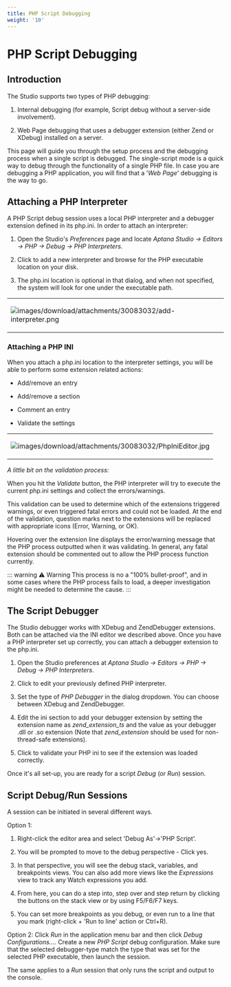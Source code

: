 ```yaml
---
title: PHP Script Debugging
weight: '10'
---
```


# PHP Script Debugging

## Introduction

The Studio supports two types of PHP debugging:

1. Internal debugging (for example, Script debug without a server-side involvement).

2. Web Page debugging that uses a debugger extension (either Zend or XDebug) installed on a server.

This page will guide you through the setup process and the debugging process when a single script is debugged.
The single-script mode is a quick way to debug through the functionality of a single PHP file. In case you are debugging a PHP application, you will find that a '_Web Page_' debugging is the way to go.

## Attaching a PHP Interpreter

A PHP Script debug session uses a local PHP interpreter and a debugger extension defined in its php.ini.
In order to attach an interpreter:

1. Open the Studio's _Preferences_ page and locate _Aptana Studio -> Editors -> PHP -> Debug -> PHP Interpreters_.

2. Click to add a new interpreter and browse for the PHP executable location on your disk.

3. The php.ini location is optional in that dialog, and when not specified, the system will look for one under the executable path.

<table class="confluenceTable"><thead class=" "></thead><tfoot class=" "></tfoot><tbody class=" "><tr><td class="confluenceTd" rowspan="1" colspan="1"><p><img src="images/download/attachments/30083032/add-interpreter.png" alt="images/download/attachments/30083032/add-interpreter.png" class="confluence-embedded-image"></p></td></tr></tbody></table>

### Attaching a PHP INI

When you attach a php.ini location to the interpreter settings, you will be able to perform some extension related actions:

* Add/remove an entry

* Add/remove a section

* Comment an entry

* Validate the settings

<table class="confluenceTable"><thead class=" "></thead><tfoot class=" "></tfoot><tbody class=" "><tr><td class="confluenceTd" rowspan="1" colspan="1"><p><img src="images/download/attachments/30083032/PhpIniEditor.jpg" alt="images/download/attachments/30083032/PhpIniEditor.jpg" class="confluence-embedded-image"></p></td></tr></tbody></table>

_A little bit on the validation process:_

When you hit the _Validate_ button, the PHP interpreter will try to execute the current php.ini settings and collect the errors/warnings.

This validation can be used to determine which of the extensions triggered warnings, or even triggered fatal errors and could not be loaded. At the end of the validation, question marks next to the extensions will be replaced with appropriate icons (Error, Warning, or OK).

Hovering over the extension line displays the error/warning message that the PHP process outputted when it was validating.
In general, any fatal extension should be commented out to allow the PHP process function currently.

::: warning ⚠️ Warning
This process is no a "100% bullet-proof", and in some cases where the PHP process fails to load, a deeper investigation might be needed to determine the cause.
:::

## The Script Debugger

The Studio debugger works with XDebug and ZendDebugger extensions. Both can be attached via the INI editor we described above.
Once you have a PHP interpreter set up correctly, you can attach a debugger extension to the php.ini.

1. Open the Studio preferences at _Aptana Studio -> Editors -> PHP -> Debug -> PHP Interpreters_.

2. Click to edit your previously defined PHP interpreter.

3. Set the type of _PHP Debugger_ in the dialog dropdown. You can choose between XDebug and ZendDebugger.

4. Edit the ini section to add your debugger extension by setting the extension name as _zend\_extension\_ts_ and the value as your debugger .dll or .so extension (Note that _zend\_extension_ should be used for non-thread-safe extensions).

5. Click to validate your PHP ini to see if the extension was loaded correctly.

Once it's all set-up, you are ready for a script _Debug_ (or _Run_) session.

## Script Debug/Run Sessions

A session can be initiated in several different ways.

Option 1:

1. Right-click the editor area and select 'Debug As'->'PHP Script'.

2. You will be prompted to move to the debug perspective - Click yes.

3. In that perspective, you will see the debug stack, variables, and breakpoints views. You can also add more views like the _Expressions_ view to track any Watch expressions you add.

4. From here, you can do a step into, step over and step return by clicking the buttons on the stack view or by using F5/F6/F7 keys.

5. You can set more breakpoints as you debug, or even run to a line that you mark (right-click + 'Run to line' action or Ctrl+R).

Option 2:
Click _Run_ in the application menu bar and then click _Debug Configurations..._. Create a new _PHP Script_ debug configuration. Make sure that the selected debugger-type match the type that was set for the selected PHP executable, then launch the session.

The same applies to a _Run_ session that only runs the script and output to the console.
